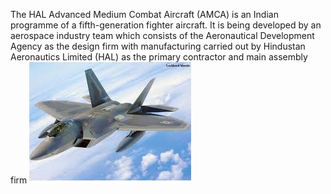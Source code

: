 The HAL Advanced Medium Combat Aircraft (AMCA) is an Indian programme of a fifth-generation fighter aircraft. It is being developed by an aerospace industry team which consists of the Aeronautical Development Agency as the design firm with manufacturing carried out by Hindustan Aeronautics Limited (HAL) as the primary contractor and main assembly firm
![](https://github.com/techthing/techthing.github.io/blob/master/images.jpg?raw=true)
